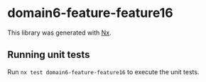# domain6-feature-feature16

This library was generated with [Nx](https://nx.dev).

## Running unit tests

Run `nx test domain6-feature-feature16` to execute the unit tests.
